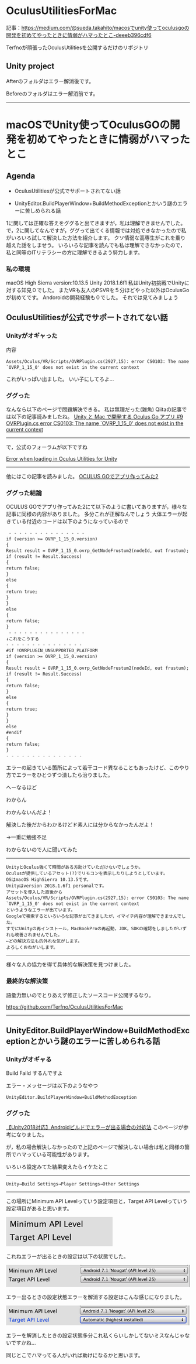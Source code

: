 # OculusUtilitiesForMac
記事：https://medium.com/@sueda.takahito/macosでunity使ってoculusgoの開発を初めてやったときに情弱がハマったとこ-deeeb396cdf6

Terfnoが頑張ったOculusUtilitiesを公開するだけのリポジトリ
## Unity project
Afterのフォルダはエラー解消後です。

Beforeのフォルダはエラー解消前です。

---

# macOSでUnity使ってOculusGOの開発を初めてやったときに情弱がハマったとこ
## Agenda
- OculusUtilitiesが公式でサポートされてない話

- UnityEditor.BuildPlayerWindow+BuildMethodExceptionとかいう謎のエラーに苦しめられる話

1に関しては正確な答えをググると出てきますが，私は理解できませんでした。
で，2に関してなんですが，ググって出てくる情報では対処できなかったので私がいろいろ試して解決した方法を紹介します。
クソ情弱な高専生がこれを乗り越えた話をしませう。
いろいろな記事を読んでも私は理解できなかったので，私と同等のITリテラシーの方に理解できるよう努力します。
### 私の環境
macOS High Sierra
version:10.13.5
Unity 2018.1.6f1
私はUnity初挑戦でUnityに対する知見０でした。
またVRも友人のPSVRを５分ほどやった以外はOculusGoが初めてです。
Andoroidの開発経験も０でした。
それでは見てみましょう
## OculusUtilitiesが公式でサポートされてない話
### Unityがオギャった
内容
```
Assets/Oculus/VR/Scripts/OVRPlugin.cs(2927,15): error CS0103: The name `OVRP_1_15_0' does not exist in the current context
```
これがいっぱい出ました。
いい子にしてろよ…
### ググった
なんなら以下のページで問題解決できる。
私は無理だった(雑魚)
Qiitaの記事では以下の記事読みましたね。
[Unity と Mac で開発する Oculus Go アプリ #9 OVRPlugin.cs error CS0103: The name `OVRP_1_15_0' does not exist in the current context](https://qiita.com/Sam/items/d050db69b5e2a4929672)

---

で，公式のフォーラムが以下ですね

[Error when loading in Oculus Utilities for Unity](https://forums.oculusvr.com/developer/discussion/66847/error-when-loading-in-oculus-utilities-for-unity)


---

他にはこの記事を読みました。
[OCULUS GOでアプリ作ってみた2](http://yataya2000.com/article/oculusgo2/)

### ググった結論
OCULUS GOでアプリ作ってみた2にて以下のように書いてありますが，様々な記事に同様の内容がありました。
多分これが正解なんでしょう
大体エラーが起きている付近のコードは以下のようになっているので
```
 - - - - - - - - - - - - - - - 
if (version >= OVRP_1_15_0.version)
{
Result result = OVRP_1_15_0.ovrp_GetNodeFrustum2(nodeId, out frustum);
if (result != Result.Success)
{
return false;
}
else
{
return true;
}
}
else
{
return false;
}
 - - - - - - - - - - - - - - -
↓これをこうする
- - - - - - - - - - - - - - - 
#if !OVRPLUGIN_UNSUPPORTED_PLATFORM
if (version >= OVRP_1_15_0.version)
{
Result result = OVRP_1_15_0.ovrp_GetNodeFrustum2(nodeId, out frustum);
if (result != Result.Success)
{
return false;
}
else
{
return true;
}
}
else
#endif
{
return false;
}
- - - - - - - - - - - - - - -
```
エラーの起きている箇所によって若干コード異なることもあったけど、このやり方でエラーをひとつずつ潰したら治りました。

へーなるほど

わからん

わかんないんだよ！

解決した後だからわかるけどド素人には分からなかったんだよ！

→一重に勉強不足

わからないので人に聞いてみた


---
```
UnityとOculus強くて時間がある方助けていただけないでしょうか。
Oculusが提供しているアセット(?)でリモコンを表示したりしようとしています。
OSはmacOS HighSierra 10.13.5です。
Unityはversion 2018.1.6f1 personalです。
アセットを導入した直後から
Assets/Oculus/VR/Scripts/OVRPlugin.cs(2927,15): error CS0103: The name `OVRP_1_15_0' does not exist in the current context
というようなエラーが出ています。
Googleで検索するといろいろな記事が出てきましたが，イマイチ内容が理解できませんでした。
すでにUnityの再インストール，MacBookProの再起動，JDK，SDKの確認をしましたがいずれも改善されませんでした。
←どの解決方法も的外れな気がします。
よろしくおねがいします。

```
---

様々な人の協力を得て具体的な解決策を見つけました。

### 最終的な解決策
語彙力無いのでとりあえず修正したソースコード公開するなり。

https://github.com/Terfno/OculusUtilitiesForMac


---

## UnityEditor.BuildPlayerWindow+BuildMethodExceptionとかいう謎のエラーに苦しめられる話
### Unityがオギャる
Build Faild するんですよ

エラー・メッセージは以下のようなやつ
```
UnityEditor.BuildPlayerWindow+BuildMethodException
```
### ググった
[【Unity2018対応】Androidビルドでエラーが出る場合の対処法](http://nn-hokuson.hatenablog.com/entry/2017/09/05/202327)
このページが参考になりました。

が，私の場合解決しなかったので上記のページで解決しない場合は私と同様の箇所でハマっている可能性があります。

いろいろ設定みてた結果変えたらイケたとこ

----
```
Unity→Build Settings→Player Settings→Other Settings
```
----

この場所にMinimum API Levelっていう設定項目と，Target API Levelっていう設定項目があると思います。

![画像](https://github.com/Terfno/OculusUtilitiesForMac/blob/master/image/スクリーンショット%202018-07-14%2018.27.49.png)

これねエラーが出るときの設定は以下の状態でした。

![画像](https://github.com/Terfno/OculusUtilitiesForMac/blob/master/image/スクリーンショット%202018-07-14%2018.28.52.png)

エラー出るときの設定状態エラーを解消する設定はこんな感じになりました。

![画像](https://github.com/Terfno/OculusUtilitiesForMac/blob/master/image/スクリーンショット%202018-07-14%2018.29.44.png)

エラーを解消したときの設定状態多分これ私くらいしかしてないミスなんじゃないですかね…

同じとこでハマってる人がいれば助けになるかと思います。

